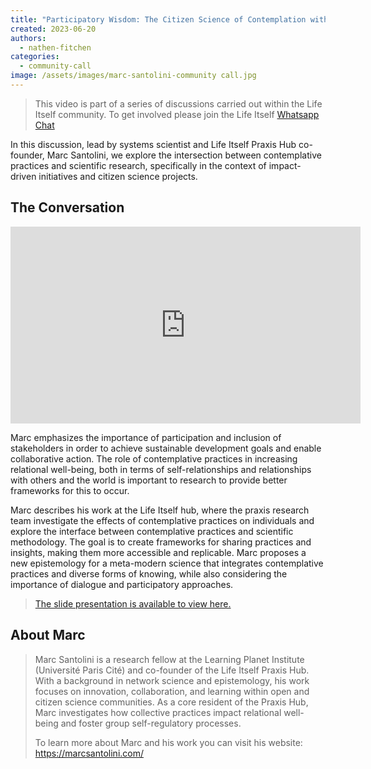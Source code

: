 ```yaml
---
title: "Participatory Wisdom: The Citizen Science of Contemplation with Marc Santolini"
created: 2023-06-20
authors: 
  - nathen-fitchen
categories: 
  - community-call
image: /assets/images/marc-santolini-community call.jpg
---
```


>This video is part of a series of discussions carried out within the Life Itself community. To get involved please join the Life Itself [Whatsapp Chat](https://chat.whatsapp.com/JNJCTZugNQn)

In this discussion, lead by systems scientist and Life Itself Praxis Hub co-founder, Marc Santolini, we explore the intersection between contemplative practices and scientific research, specifically in the context of impact-driven initiatives and citizen science projects. 

## The Conversation

<iframe width="560" height="315" src="https://www.youtube.com/embed/VEh5L9tkJkw" title="YouTube video player" frameborder="0" allow="accelerometer; autoplay; clipboard-write; encrypted-media; gyroscope; picture-in-picture; web-share" allowfullscreen></iframe>

Marc emphasizes the importance of participation and inclusion of stakeholders in order to achieve sustainable development goals and enable collaborative action. The role of contemplative practices in increasing relational well-being, both in terms of self-relationships and relationships with others and the world is important to research to provide better frameworks for this to occur. 

Marc describes his work at the Life Itself hub, where the praxis research team investigate the effects of contemplative practices on individuals and explore the interface between contemplative practices and scientific methodology. The goal is to create frameworks for sharing practices and insights, making them more accessible and replicable. Marc proposes a new epistemology for a meta-modern science that integrates contemplative practices and diverse forms of knowing, while also considering the importance of dialogue and participatory approaches.

>[The slide presentation is available to view here.](https://docs.google.com/presentation/d/1zad_qs_sX1Je22atzRm0Kk4HY_QKxOOPax-irgweY5g/edit#slide=id.gacf0de1f5d_0_115) 

## About Marc 

>Marc Santolini is a research fellow at the Learning Planet Institute (Université Paris Cité) and co-founder of the Life Itself Praxis Hub. With a background in network science and epistemology, his work focuses on innovation, collaboration, and learning within open and citizen science communities. As a core resident of the Praxis Hub, Marc investigates how collective practices impact relational well-being and foster group self-regulatory processes. 
>
>To learn more about Marc and his work you can visit his website: https://marcsantolini.com/



